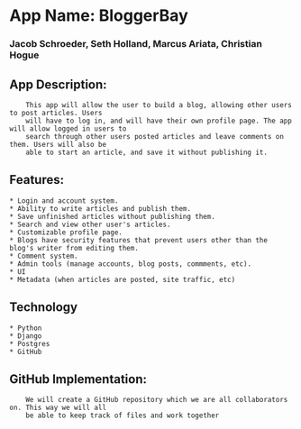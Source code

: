 # App Name: BloggerBay

### Jacob Schroeder, Seth Holland, Marcus Ariata, Christian Hogue

## App Description: 
    
        This app will allow the user to build a blog, allowing other users to post articles. Users
        will have to log in, and will have their own profile page. The app will allow logged in users to
        search through other users posted articles and leave comments on them. Users will also be
        able to start an article, and save it without publishing it.
        
## Features:

    * Login and account system.
    * Ability to write articles and publish them.
    * Save unfinished articles without publishing them.
    * Search and view other user's articles.
    * Customizable profile page.
    * Blogs have security features that prevent users other than the blog's writer from editing them.
    * Comment system.
    * Admin tools (manage accounts, blog posts, commments, etc).
    * UI
    * Metadata (when articles are posted, site traffic, etc)

## Technology

    * Python
    * Django
    * Postgres
    * GitHub
    
## GitHub Implementation:
        We will create a GitHub repository which we are all collaborators on. This way we will all
        be able to keep track of files and work together
